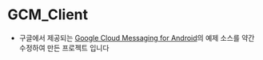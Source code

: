 # GCM_Client
- 구글에서 제공되는 [Google Cloud Messaging for Android](https://developer.android.com/google/gcm/index.html)의 예제 소스를 약간 수정하여 만든 프로젝트 입니다
